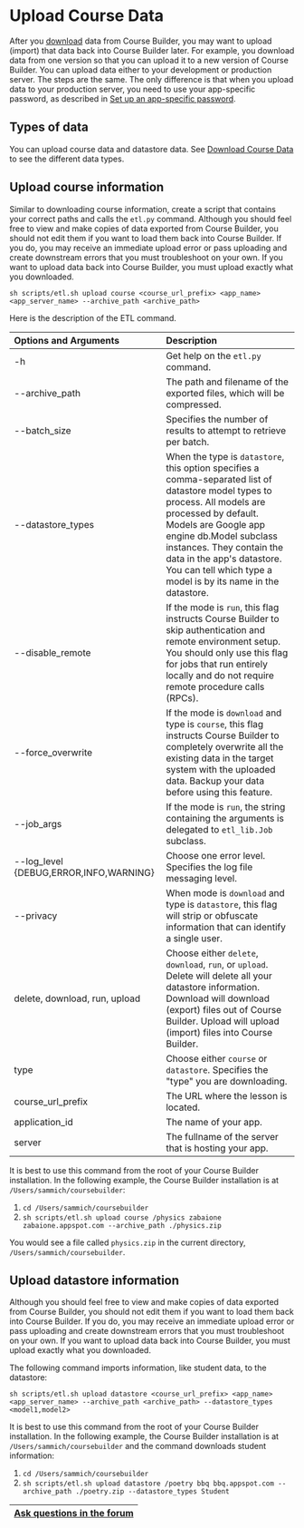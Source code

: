 <h1>Upload Course Data</h1>

After you [download](ExportCourseData.md) data from Course Builder, you may want to upload (import) that data back into Course Builder later. For example, you download data from one version so that you can upload it to a new version of Course Builder. You can upload data either to your development or production server. The steps are the same. The only difference is that when you upload data to your production server, you need to use your app-specific password, as described in [Set up an app-specific password](UploadCode#Set_up_an_app-specific_password.md).



## Types of data ##
You can upload course data and datastore data. See [Download Course Data](ExportCourseData#Types_of_data_available.md) to see the different data types.

## Upload course information ##
Similar to downloading course information, create a script that contains your correct paths and calls the `etl.py` command. Although you should feel free to view and make copies of data exported from Course Builder, you should not edit them if you want to load them back into Course Builder. If you do, you may receive an immediate upload error or pass uploading and create downstream errors that you must troubleshoot on your own. If you want to upload data back into Course Builder, you must upload exactly what you downloaded.

```
sh scripts/etl.sh upload course <course_url_prefix> <app_name> <app_server_name> --archive_path <archive_path>
```

Here is the description of the ETL command.

| **Options and Arguments** | **Description** |
|:--------------------------|:----------------|
| -h                        | Get help on the `etl.py` command. |
| --archive\_path           | The path and filename of the exported files, which will be compressed. |
| --batch\_size             | Specifies the number of results to attempt to retrieve per batch. |
| --datastore\_types        | When the type is `datastore`, this option specifies a comma-separated list of datastore model types to process. All models are processed by default.  Models are Google app engine db.Model subclass instances. They contain the data in the app's datastore. You can tell which type a model is by its name in the datastore. |
| --disable\_remote         | If the mode is `run`, this flag instructs Course Builder to skip authentication and remote environment setup. You should only use this flag for jobs that run entirely locally and do not require remote procedure calls (RPCs). |
| --force\_overwrite        | If the mode is `download` and type is `course`, this flag instructs Course Builder to completely overwrite all the existing data in the target system with the uploaded data. Backup your data before using this feature. |
| --job\_args               | If the mode is `run`, the string containing the arguments is delegated to `etl_lib.Job` subclass. |
| --log\_level {DEBUG,ERROR,INFO,WARNING} | Choose one error level. Specifies the log file messaging level. |
| --privacy                 | When mode is `download` and type is `datastore`, this flag will strip or obfuscate information that can identify a single user. |
| delete, download, run, upload | Choose either `delete`, `download`, `run`, or `upload`. Delete will delete all your datastore information. Download will download (export) files out of Course Builder. Upload will upload (import) files into Course Builder. |
| type                      | Choose either `course` or `datastore`. Specifies the "type" you are downloading. |
| course\_url\_prefix       | The URL where the lesson is located. |
| application\_id           | The name of your app. |
| server                    | The fullname of the server that is hosting your app. |

It is best to use this command from the root of your Course Builder installation. In the following example, the Course Builder installation is at `/Users/sammich/coursebuilder`:
  1. `cd /Users/sammich/coursebuilder`
  1. `sh scripts/etl.sh upload course /physics zabaione zabaione.appspot.com --archive_path ./physics.zip`

You would see a file called `physics.zip` in the current directory, `/Users/sammich/coursebuilder`.

## Upload datastore information ##
Although you should feel free to view and make copies of data exported from Course Builder, you should not edit them if you want to load them back into Course Builder. If you do, you may receive an immediate upload error or pass uploading and create downstream errors that you must troubleshoot on your own. If you want to upload data back into Course Builder, you must upload exactly what you downloaded.

The following command imports information, like student data, to the datastore:

```
sh scripts/etl.sh upload datastore <course_url_prefix> <app_name> <app_server_name> --archive_path <archive_path> --datastore_types <model1,model2>
```

It is best to use this command from the root of your Course Builder installation. In the following example, the Course Builder installation is at `/Users/sammich/coursebuilder` and the command downloads student information:
  1. `cd /Users/sammich/coursebuilder`
  1. `sh scripts/etl.sh upload datastore /poetry bbq bbq.appspot.com --archive_path ./poetry.zip --datastore_types Student`

| [Ask questions in the forum](https://groups.google.com/forum/?fromgroups#!categories/course-builder-forum/evaluate-course-efficacy) |
|:------------------------------------------------------------------------------------------------------------------------------------|